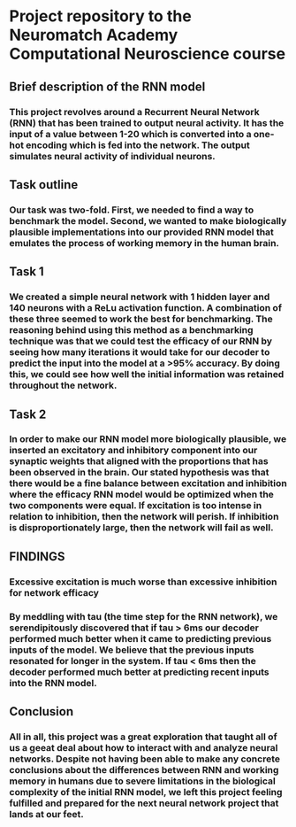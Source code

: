 # Project repository to the Neuromatch Academy Computational Neuroscience course
## Brief description of the RNN model
### This project revolves around a Recurrent Neural Network (RNN) that has been trained to output neural activity. It has the input of a value between 1-20 which is converted into a one-hot encoding which is fed into the network. The output simulates neural activity of individual neurons. 
## Task outline
### Our task was two-fold. First, we needed to find a way to benchmark the model. Second, we wanted to make biologically plausible implementations into our provided RNN model that emulates the process of working memory in the human brain. 
## Task 1
### We created a simple neural network with 1 hidden layer and 140 neurons with a ReLu activation function. A combination of these three seemed to work the best for benchmarking. The reasoning behind using this method as a benchmarking technique was that we could test the efficacy of our RNN by seeing how many iterations it would take for our decoder to predict the input into the model at a >95% accuracy. By doing this, we could see how well the initial information was retained throughout the network. 
## Task 2
### In order to make our RNN model more biologically plausible, we inserted an excitatory and inhibitory component into our synaptic weights that aligned with the proportions that has been observed in the brain. Our stated hypothesis was that there would be a fine balance between excitation and inhibition where the efficacy RNN model would be optimized when the two components were equal. If excitation is too intense in relation to inhibition, then the network will perish. If inhibition is disproportionately large, then the network will fail as well.
## FINDINGS
### Excessive excitation is much worse than excessive inhibition for network efficacy
### By meddling with tau (the time step for the RNN network), we serendipitously discovered that if tau > 6ms our decoder performed much better when it came to predicting previous inputs of the model. We believe that the previous inputs resonated for longer in the system. If tau < 6ms then the decoder performed much better at predicting recent inputs into the RNN model.
## Conclusion
### All in all, this project was a great exploration that taught all of us a geeat deal about how to interact with and analyze neural networks. Despite not having been able to make any concrete conclusions about the differences between RNN and working memory in humans due to severe limitations in the biological complexity of the initial RNN model, we left this project feeling fulfilled and prepared for the next neural network project that lands at our feet.
